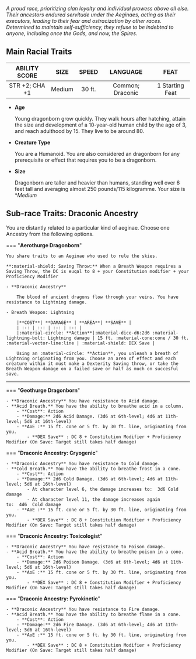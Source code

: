 *A proud race, prioritizing clan loyalty and individual prowess above all else. Their ancestors endured servitude under the Aeginaes, acting as their executors, leading to their fear and ostracization by other races. Determined to maintain self-sufficiency, they refuse to be indebted to anyone, including once the Gods, and now, the Spires.*

## Main Racial Traits

| **ABILITY SCORE** | **SIZE** | **SPEED** | **LANGUAGE** | **FEAT** |
| :-: | :-: | :-: | :-: | :-: |
| STR +2; CHA +1 | Medium | 30 ft. | Common; Draconic | 1 Starting Feat |

- **Age** 

    Young dragonborn grow quickly. They walk hours after hatching, attain the size and development of a 10-year-old human child by the age of 3, and reach adulthood by 15. They live to be around 80.

- **Creature Type** 

    You are a Humanoid. You are also considered an dragonborn for any prerequisite or effect that requires you to be a dragonborn.

- **Size** 

    Dragonborn are taller and heavier than humans, standing well over 6 feet tall and averaging almost 250 pounds/115 kilogramme. Your size is **Medium*

## Sub-race Traits: Draconic Ancestry

You are distantly related to a particular kind of aeginae. Choose one Ancestry from the following options.

=== "**Aerothurge Dragonborn**"

    You share traits to an Aeginae who used to rule the skies.

    **:material-shield: Saving Throw:** When a Breath Weapon requires a Saving Throw, the DC is euqal to 8 + your Constitution modifier + your Proficiency Modifier

    - **Draconic Ancestry** 
    
        The blood of ancient dragons flow through your veins. You have resistance to Lightning damage.

    - Breath Weapon: Lightning

        |**COST**| **DAMAGE** | **AREA**| **SAVE** |
        | :-: | :-: | :-: | :-: |
        |:material-circle: **Action**|:material-dice-d6:2d6 :material-lightning-bolt: Lightning damage | 15 ft. :material-cone:cone / 30 ft. :material-vector-line:line | :material-shield: DEX Save |

        Using an :material-circle: **Action**, you unleash a breath of Lightning originating from you. Choose an area of effect and each creature within it must make a Dexterity Saving throw, or take the Breath Weapon damage on a failed save or half as much on succesful save.



---

=== "**Geothurge Dragonborn**"

    - **Draconic Ancestry** You have resistance to Acid damage.
    - **Acid Breath.** You have the ability to breathe acid in a column.
        - **Cost**: Action
        - **Damage:** 2d6 Acid Damage. (3d6 at 6th-level; 4d6 at 11th-level; 5d6 at 16th-level)
        - **AoE :** 15 ft. cone or 5 ft. by 30 ft. line, originating from you.
            - **DEX Save** : DC 8 + Constitution Modifier + Proficiency Modifier (On Save: Target still takes half damage)

=== "**Draconic Ancestry: Cryogenic**"

    - **Draconic Ancestry** You have resistance to Cold damage.
    - **Cold Breath.** You have the ability to breathe frost in a cone.
        - **Cost**: Action
        - **Damage:** 2d6 Cold Damage. (3d6 at 6th-level; 4d6 at 11th-level; 5d6 at 16th-level)
            - At character level 6, the damage increases to:  3d6 Cold damage
            - At character level 11, the damage increases again to:  4d6  Cold damage
        - **AoE :** 15 ft. cone or 5 ft. by 30 ft. line, originating from you.
            - **DEX Save** : DC 8 + Constitution Modifier + Proficiency Modifier (On Save: Target still takes half damage)

=== "**Draconic Ancestry: Toxicologist**"

    - **Draconic Ancestry** You have resistance to Poison damage.
    - **Acid Breath.** You have the ability to breathe poison in a cone.
        - **Cost**: Action
        - **Damage:** 2d6 Poison Damage. (3d6 at 6th-level; 4d6 at 11th-level; 5d6 at 16th-level)
        - **AoE :** 15 ft. cone or 5 ft. by 30 ft. line, originating from you.
            - **DEX Save** : DC 8 + Constitution Modifier + Proficiency Modifier (On Save: Target still takes half damage)

=== "**Draconic Ancestry: Pyrokinetic**"

    - **Draconic Ancestry** You have resistance to Fire damage.
    - **Acid Breath.** You have the ability to breathe flame in a cone.
        - **Cost**: Action
        - **Damage:** 2d6 Fire Damage. (3d6 at 6th-level; 4d6 at 11th-level; 5d6 at 16th-level)
        - **AoE :** 15 ft. cone or 5 ft. by 30 ft. line, originating from you.
            - **DEX Save** : DC 8 + Constitution Modifier + Proficiency Modifier (On Save: Target still takes half damage)